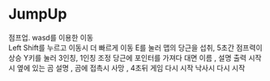 # JumpUp
점프업. 
wasd를 이용한 이동  
Left Shift를 누르고 이동시 더 빠르게 이동
E를 눌러 맵의 당근을 섭취, 5초간 점프력이 상승
Y키를 눌러 3인칭, 1인칭 조정
당근에 포인터를 가져다 대면 이름 , 설명 출력
시작시 옆에 있는 곰 설명 , 곰에 접촉시 사망 , 4초뒤 게임 다시 시작
낙사시 다시 시작
